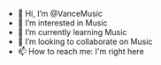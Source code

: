 - 👋 Hi, I’m @VanceMusic
- 👀 I’m interested in Music
- 🌱 I’m currently learning Music
- 💞️ I’m looking to collaborate on Music
- 📫 How to reach me: I'm right here

<!---
VanceMusic/VanceMusic is a ✨ special ✨ repository because its `README.md` (this file) appears on your GitHub profile.
You can click the Preview link to take a look at your changes.
--->
